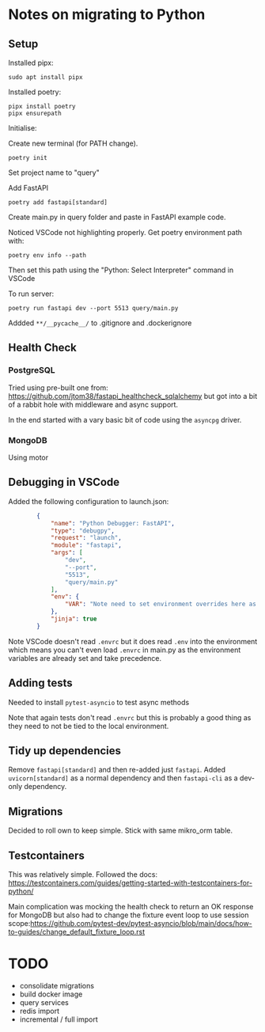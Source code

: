 # Notes on migrating to Python

## Setup

Installed pipx: 
```
sudo apt install pipx
```

Installed poetry:

```
pipx install poetry
pipx ensurepath
```

Initialise:

Create new terminal (for PATH change).
```
poetry init
```
Set project name to "query"

Add FastAPI
```
poetry add fastapi[standard]
```

Create main.py in query folder and paste in FastAPI example code.

Noticed VSCode not highlighting properly. Get poetry environment path with:
```
poetry env info --path
```
Then set this path using the "Python: Select Interpreter" command in VSCode

To run server:
```
poetry run fastapi dev --port 5513 query/main.py
```
Addded `**/__pycache__/` to .gitignore and .dockerignore

## Health Check

### PostgreSQL

Tried using pre-built one from: https://github.com/jtom38/fastapi_healthcheck_sqlalchemy but got into a bit of a rabbit hole with middleware and async support.

In the end started with a vary basic bit of code using the `asyncpg` driver.

### MongoDB

Using motor

## Debugging in VSCode

Added the following configuration to launch.json:

```json
        {
            "name": "Python Debugger: FastAPI",
            "type": "debugpy",
            "request": "launch",
            "module": "fastapi",
            "args": [
                "dev",
                "--port",
                "5513",
                "query/main.py"
            ],
            "env": {
                "VAR": "Note need to set environment overrides here as .envrc is not read"
            },
            "jinja": true
        }
```

Note VSCode doesn't read `.envrc` but it does read `.env` into the environment which means you can't even load `.envrc` in main.py as the environment variables are already set and take precedence.

## Adding tests

Needed to install `pytest-asyncio` to test async methods

Note that again tests don't read `.envrc` but this is probably a good thing as they need to not be tied to the local environment.

## Tidy up dependencies

Remove `fastapi[standard]` and then re-added just `fastapi`. Added `uvicorn[standard]` as a normal dependency and then `fastapi-cli` as a dev-only dependency.

## Migrations

Decided to roll own to keep simple. Stick with same mikro_orm table.

## Testcontainers

This was relatively simple. Followed the docs: https://testcontainers.com/guides/getting-started-with-testcontainers-for-python/

Main complication was mocking the health check to return an OK response for MongoDB but also had to change the fixture event loop to use session scope:https://github.com/pytest-dev/pytest-asyncio/blob/main/docs/how-to-guides/change_default_fixture_loop.rst

# TODO

 - consolidate migrations
 - build docker image
 - query services
 - redis import
 - incremental / full import
